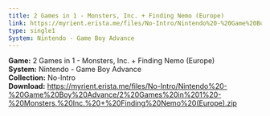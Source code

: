 ```yaml
---
title: 2 Games in 1 - Monsters, Inc. + Finding Nemo (Europe)
link: https://myrient.erista.me/files/No-Intro/Nintendo%20-%20Game%20Boy%20Advance/2%20Games%20in%201%20-%20Monsters,%20Inc.%20+%20Finding%20Nemo%20(Europe).zip
type: single1
System: Nintendo - Game Boy Advance
---
```

<b>Game:</b> 2 Games in 1 - Monsters, Inc. + Finding Nemo (Europe)<br>
<b>System:</b> Nintendo - Game Boy Advance<br>
<b>Collection:</b> No-Intro<br>
<b>Download:</b> https://myrient.erista.me/files/No-Intro/Nintendo%20-%20Game%20Boy%20Advance/2%20Games%20in%201%20-%20Monsters,%20Inc.%20+%20Finding%20Nemo%20(Europe).zip